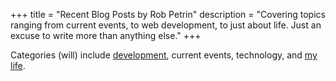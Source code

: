 +++
title = "Recent Blog Posts by Rob Petrin"
description = "Covering topics ranging from current events, to web development, to just about life. Just an excuse to write more than anything else."
+++

 Categories (will) include [development](/categories/development), current events, technology, and [my life](/categories/personal 'personal').